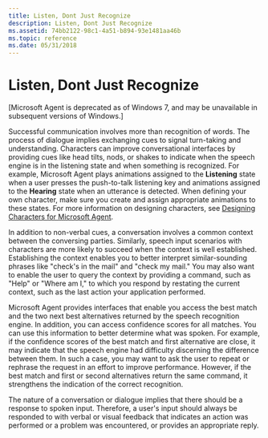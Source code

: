 ```yaml
---
title: Listen, Dont Just Recognize
description: Listen, Dont Just Recognize
ms.assetid: 74bb2122-98c1-4a51-b894-93e1481aa46b
ms.topic: reference
ms.date: 05/31/2018
---
```


# Listen, Dont Just Recognize

\[Microsoft Agent is deprecated as of Windows 7, and may be unavailable in subsequent versions of Windows.\]

Successful communication involves more than recognition of words. The process of dialogue implies exchanging cues to signal turn-taking and understanding. Characters can improve conversational interfaces by providing cues like head tilts, nods, or shakes to indicate when the speech engine is in the listening state and when something is recognized. For example, Microsoft Agent plays animations assigned to the **Listening** state when a user presses the push-to-talk listening key and animations assigned to the **Hearing** state when an utterance is detected. When defining your own character, make sure you create and assign appropriate animations to these states. For more information on designing characters, see [Designing Characters for Microsoft Agent](designing-characters-for-microsoft-agent.md).

In addition to non-verbal cues, a conversation involves a common context between the conversing parties. Similarly, speech input scenarios with characters are more likely to succeed when the context is well established. Establishing the context enables you to better interpret similar-sounding phrases like "check's in the mail" and "check my mail." You may also want to enable the user to query the context by providing a command, such as "Help" or "Where am I," to which you respond by restating the current context, such as the last action your application performed.

Microsoft Agent provides interfaces that enable you access the best match and the two next best alternatives returned by the speech recognition engine. In addition, you can access confidence scores for all matches. You can use this information to better determine what was spoken. For example, if the confidence scores of the best match and first alternative are close, it may indicate that the speech engine had difficulty discerning the difference between them. In such a case, you may want to ask the user to repeat or rephrase the request in an effort to improve performance. However, if the best match and first or second alternatives return the same command, it strengthens the indication of the correct recognition.

The nature of a conversation or dialogue implies that there should be a response to spoken input. Therefore, a user's input should always be responded to with verbal or visual feedback that indicates an action was performed or a problem was encountered, or provides an appropriate reply.

 

 




